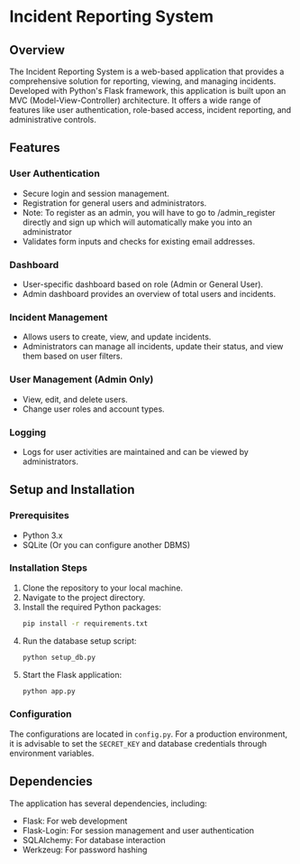 # Incident Reporting System

## Overview

The Incident Reporting System is a web-based application that provides a comprehensive solution for reporting, viewing, and managing incidents. Developed with Python's Flask framework, this application is built upon an MVC (Model-View-Controller) architecture. It offers a wide range of features like user authentication, role-based access, incident reporting, and administrative controls.

## Features

### User Authentication
- Secure login and session management.
- Registration for general users and administrators.
- Note: To register as an admin, you will have to go to /admin_register directly and sign up which will automatically make you into an administrator
- Validates form inputs and checks for existing email addresses.

### Dashboard
- User-specific dashboard based on role (Admin or General User).
- Admin dashboard provides an overview of total users and incidents.

### Incident Management
- Allows users to create, view, and update incidents.
- Administrators can manage all incidents, update their status, and view them based on user filters.

### User Management (Admin Only)
- View, edit, and delete users.
- Change user roles and account types.

### Logging
- Logs for user activities are maintained and can be viewed by administrators.

## Setup and Installation

### Prerequisites

- Python 3.x
- SQLite (Or you can configure another DBMS)
  
### Installation Steps

1. Clone the repository to your local machine.
2. Navigate to the project directory.
3. Install the required Python packages:
    ```bash
    pip install -r requirements.txt
    ```
4. Run the database setup script:
    ```bash
    python setup_db.py
    ```
5. Start the Flask application:
    ```bash
    python app.py
    ```

### Configuration

The configurations are located in `config.py`. For a production environment, it is advisable to set the `SECRET_KEY` and database credentials through environment variables.

## Dependencies

The application has several dependencies, including:

- Flask: For web development
- Flask-Login: For session management and user authentication
- SQLAlchemy: For database interaction
- Werkzeug: For password hashing
